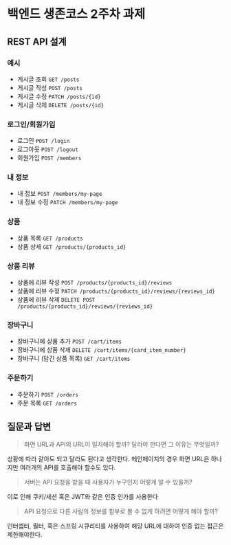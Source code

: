 # 백엔드 생존코스 2주차 과제

## REST API 설계

### 예시

- 게시글 조회 `GET /posts`
- 게시글 작성 `POST /posts`
- 게시글 수정 `PATCH /posts/{id}`
- 게시글 삭제 `DELETE /posts/{id}`

### 로그인/회원가입

- 로그인 `POST /login`
- 로그아웃 `POST /logout`
- 회원가입 `POST /members`

### 내 정보

- 내 정보 `POST /members/my-page`
- 내 정보 수정 `PATCH /members/my-page`

### 상품

- 상품 목록 `GET /products`
- 상품 상세 `GET /products/{products_id}`

### 상품 리뷰

- 상품에 리뷰 작성 `POST /products/{products_id}/reviews`
- 상품에 리뷰 수정 `PATCH /products/{products_id}/reviews/{reviews_id}`
- 상품에 리뷰 삭제 `DELETE POST /products/{products_id}/reviews/{reviews_id}`

### 장바구니

- 장바구니에 상품 추가 `POST /cart/items`
- 장바구니에 상품 삭제 `DELETE /cart/items/{card_item_number}`
- 장바구니 (담긴 상품 목록) `GET /cart/items`

### 주문하기

- 주문하기 `POST /orders`
- 주문 목록 `GET /orders`

## 질문과 답변

> 화면 URL과 API의 URL이 일치해야 할까? 달라야 한다면 그 이유는 무엇일까?
> 
상황에 따라 같아도 되고 달라도 된다고 생각한다. 메인페이지의 경우 화면 URL은 하나지만 여러개의 API를 호출해야 할수도 있다.
> 서버는 API 요청을 받을 때 사용자가 누구인지 어떻게 알 수 있을까?
> 
이로 인해 쿠키/세션 혹은 JWT와 같은 인증 인가를 사용한다
> API 요청으로 다른 사람의 정보를 함부로 볼 수 없게 하려면 어떻게 해야 할까?
> 
인터셉터, 필터, 혹은 스프링 시큐리티를 사용하여 해당 URL에 대하여 인증 없는 접근은 제한해야한다.
